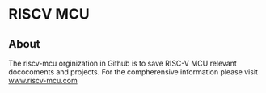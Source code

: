 RISCV MCU
================

About
-----------

The riscv-mcu orginization in Github is to save RISC-V MCU relevant dococoments and projects. For the compherensive information please visit www.riscv-mcu.com

